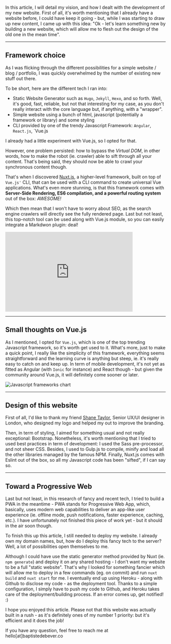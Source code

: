 In this article, I will detail my vision, and how I dealt with the development of my new website.
First of all, it's worth mentioning that I already have a website before, I could have keep it going - but, while I was starting to draw up new content, I came up with this idea: "Ok - let's learn something new by building a new website, which will allow me to flesh out the design of the old one in the mean time".

---

## Framework choice

As I was flicking through the different possibilities for a simple website / blog / portfolio, I was quickly overwhelmed by the number of existing new stuff out there.

To be short, here are the different tech I ran into:
- Static Website Generator such as `Hugo`, `Jekyll`, `Hexo`, and so forth. Well, it's good, fast, reliable, but not that interesting for my case, as you don't really interact with the core language but, if anything, with a "wrapper".
- Simple website using a bunch of html, javascript (potentially a framework or library) and some styling
- CLI provided by one of the trendy Javascript Framework: `Angular`, `React.js`, `Vue.js

I already had a little experiment with Vue.js, so I opted for that.

However, one problem persisted: how to bypass the <i>Virtual DOM</i>, in other words, how to make the robot (ie. crawler) able to sift through all your content. That's being said, they should now be able to crawl your synchronous content though.

That's when I discovered <a href="https://nuxtjs.org" target="_blank">Nuxt.js</a>, a higher-level framework, built on top of `Vue.js'` CLI, that can be used with a CLI command to create universal Vue applications. 
What's even more stunning, is that this framework comes with <b>Server-Side Rendering, ES6 compilation, and a powerful routing system</b> out of the box: <i>AWESOME! </i>

Which then mean that I won't have to worry about SEO, as the search engine crawlers will directly see the fully rendered page.
Last but not least, this top-notch tool can be used along with Vue.js module, so you can easily integrate a Markdwon plugin: deal! 

<iframe src="https://nuxtjs.org" style="border:0px #ffffff none;" name="myiFrame" scrolling="no" frameborder="1" marginheight="0px" marginwidth="0px" height="250px" width="400px" allowfullscreen></iframe>

---

## Small thoughts on Vue.js

As I mentioned, I opted for `Vue.js`, which is one of the top trending Javascript framework, so it's worth get used to it. What's more, just to make a quick point, I really like the simplicity of this framework, everything seems straightforward and the learning curve is anything but steep, ie. it's really easy to catch on and keep up.
In term of mobile development, it's not yet as fitted as Angular (with `Ionic` for instance) and React though - but given the community around Vue.js, it will definitely come sooner or later.

<img src="img/trend-javascript-framework.jpg" alt="Javascript frameworks chart" class="mb-2">

---

## Design of this website

First of all, I'd like to thank my friend <a href="https://www.shanetaylor.net/" target="_blank">Shane Taylor</a>, Senior UX/UI designer in London, who designed my logo and helped my out to improve the branding.

Then, in term of styling, I aimed for something usual and not really exceptional: Bootstrap.
Nonetheless, it's worth mentioning that I tried to used best practices in term of development: I used the Sass pre-processor, and not sheer CSS. Besides, I used to Gulp.js to compile, minify and load all the other libraries managed by the famous NPM. Finally, Nuxt.js comes with Eslint out of the box, so all my Javascript code has been "sifted", if I can say so.

---

## Toward a Progressive Web

Last but not least, in this research of fancy and recent tech, I tried to build a PWA in the meantime - PWA stands for Progressive Web App, which, basically, uses modern web capabilities to deliver an app-like user experience (ie. offline mode, push notifications, faster experience, caching, etc.).
I have unfortunately not finished this piece of work yet - but it should in the air soon though.

To finish this up this article, I still needed to deploy my website.
I already own my domain names, but, how do I deploy this fancy tech to the server? Well, a lot of possibilities open themselves to me.

Although I could have use the static generator method provided by Nuxt (ie. `npm generate`) and deploy it on any shared hosting - I don't want my website to be a full "static website".
That's why I looked for something fancier which will allow me to deploy in a few commands (eg. on commit) and run `nuxt build` and `nuxt start` for me.
I eventually end up using Heroku - along with Github to disclose my code - as the deployment tool. Thanks to a simple configuration, I simply have to push my code to Github, and Heroku takes care of the deployment/building process. If an error comes up, get notified! :)

I hope you enjoyed this article. 
Please not that this website was actually built in a rush - as it's definitely ones of my number 1 priority: but it's efficient and it does the job!

If you have any question, feel free to reach me at hello[at]baptistedebever.co 
